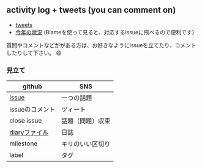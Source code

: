 ## activity log + tweets (you can comment on)

* [tweets](https://github.com/b0101/activity/issues?q=is%3Aissue+is%3Aclosed)
* [今年の状況](diary-2015.md) (Blameを使って見ると、対応するissueに飛べるので便利です）


質問やコメントなどががある方は、お好きなようにissueを立てたり、コメントしたりして下さい。 :smile:

### 見立て

github | SNS
----- | -----
[issue](https://github.com/b0101/activity/issues) | 一つの話題
issueのコメント | ツィート
close issue | 話題（問題）収束
[diaryファイル](diary-2015.md) | 日誌
milestone | キリのいい区切り
label | タグ
